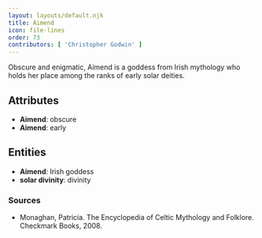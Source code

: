 ```yaml
---
layout: layouts/default.njk
title: Aimend
icon: file-lines
order: 73
contributors: [ 'Christopher Godwin' ]
---
```

Obscure and enigmatic, Aimend is a goddess from Irish mythology who holds her place among the ranks of early solar deities.

## Attributes

- **Aimend**: obscure
- **Aimend**: early

## Entities

- **Aimend**: Irish goddess
- **solar divinity**: divinity

### Sources

- Monaghan, Patricia. The Encyclopedia of Celtic Mythology and Folklore. Checkmark Books, 2008.

